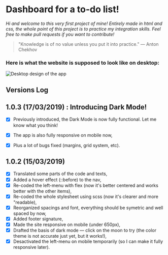 # Dashboard for a to-do list!

_Hi and welcome to this very first project of mine! Entirely made in html and css, the whole point of this project is to practice my integration skills. Feel free to make pull requests if you want to contribute!_

> "Knowledge is of no value unless you put it into practice." — Anton Chekhov 


### Here is what the website is supposed to look like on desktop: 
![Desktop design of the app](https://github.com/MathCrln/todo-dashboard/blob/master/design/desktop.png)


## Versions Log

1.0.3 (17/03/2019) : Introducing Dark Mode!
---
- [x] Previously introduced, the Dark Mode is now fully functional. Let me know what you think!
- [x] The app is also fully responsive on mobile now,
- [x] Plus a lot  of bugs fixed (margins, grid system, etc).


1.0.2 (15/03/2019)
---
- [x] Translated some parts of the code and texts,
- [x] Added a hover effect (::before) to the nav,
- [x] Re-coded the left-menu with flex (now it's better centered and works better with the other items),
- [x] Re-coded the whole stylesheet using scss (now it's clearer and more "readable),
- [x] Reorganized spacings and font, everything should be symetric and well spaced by now,
- [x] Added footer signature,
- [x] Made the site responsive on mobile (under 650px),
- [x] Drafted the basis of dark mode — click on the moon to try (the color theme is not accurate just yet, but it works!),
- [x] Desactivated the left-menu on mobile temporarily (so I can make it fully responsive later).
